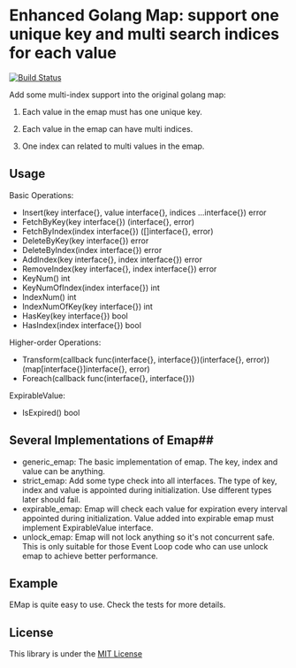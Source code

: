 # Enhanced Golang Map: support one unique key and multi search indices for each value #
[![Build Status](https://drone.io/github.com/EthanZhuang/EMap/status.png)](https://drone.io/github.com/EthanZhuang/EMap/latest)

Add some multi-index support into the original golang map:

1. Each value in the emap must has one unique key.

2. Each value in the emap can have multi indices.

3. One index can related to multi values in the emap.

## Usage ##
Basic Operations:
- Insert(key interface{}, value interface{}, indices ...interface{}) error
- FetchByKey(key interface{}) (interface{}, error)
- FetchByIndex(index interface{}) ([]interface{}, error)
- DeleteByKey(key interface{}) error
- DeleteByIndex(index interface{}) error
- AddIndex(key interface{}, index interface{}) error
- RemoveIndex(key interface{}, index interface{}) error
- KeyNum() int
- KeyNumOfIndex(index interface{}) int
- IndexNum() int
- IndexNumOfKey(key interface{}) int
- HasKey(key interface{}) bool
- HasIndex(index interface{}) bool

Higher-order Operations:
- Transform(callback func(interface{}, interface{})(interface{}, error)) (map[interface{}]interface{}, error)
- Foreach(callback func(interface{}, interface{}))

ExpirableValue:
- IsExpired() bool

## Several Implementations of Emap##
- generic_emap: The basic implementation of emap. The key, index and value can be anything.
- strict_emap: Add some type check into all interfaces. The type of key, index and value is appointed during initialization. Use different types  later should fail.
- expirable_emap: Emap will check each value for expiration every interval appointed during initialization. Value added into expirable emap must implement ExpirableValue interface.
- unlock_emap: Emap will not lock anything so it's not concurrent safe. This is only suitable for those Event Loop code who can use unlock emap to achieve better performance.

## Example ##
EMap is quite easy to use. Check the tests for more details.

## License ##
This library is under the [MIT License](http://opensource.org/licenses/MIT)
